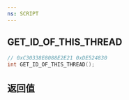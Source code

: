 ```yaml
---
ns: SCRIPT
---
```

## GET_ID_OF_THIS_THREAD

```c
// 0xC30338E8088E2E21 0xDE524830
int GET_ID_OF_THIS_THREAD();
```


## 返回值
